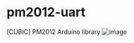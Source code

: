# pm2012-uart
[CUBIC] PM2012 Arduino library
![image](https://github.com/MSyahmiIzani/PM2012_UART/assets/129363824/d044acde-88d2-4db6-ac50-82831c923829)
